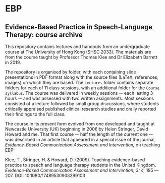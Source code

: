 # EBP

## Evidence-Based Practice in Speech-Language Therapy: course archive

This repository contains lectures and handouts from an undergraduate course at The University of Hong Kong (SHSC 2033). The materials are from the course taught by Professor Thomas Klee and Dr Elizabeth Barrett in 2019. 

The repository is organised by folder, with each containing slide presentations in PDF format along with the source files (LaTeX, references, images) on which they are based. The `Lectures` folder contains separate folders for each of 11 class sessions, with an additional folder for the `Course syllabus`. The course was delivered in weekly sessions -- each lasting 3 hours -- and was assessed with two written assignments. Most sessions consisted of a lecture followed by small group discussions, where students critically appraised published clinical research studies and orally reported their findings to the full class.

The course in its present form evolved from one developed and taught at Newcastle University (UK) beginning in 2006 by Helen Stringer, David Howard and me. That first course -- half the length of the current one -- was described in an article that appeared in a special issue of the journal, _Evidence-Based Communication Assessment and Intervention,_ on teaching EBP:

Klee, T., Stringer, H. & Howard, D. (2009). Teaching evidence-based practice to speech and language therapy students in the United Kingdom. _Evidence-Based Communication Assessment and Intervention, 3: 4,_ 195 — 207. DOI: 10.1080/17489530903399103